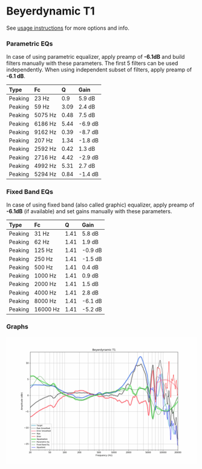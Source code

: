 # Beyerdynamic T1
See [usage instructions](https://github.com/jaakkopasanen/AutoEq#usage) for more options and info.

### Parametric EQs
In case of using parametric equalizer, apply preamp of **-6.1dB** and build filters manually
with these parameters. The first 5 filters can be used independently.
When using independent subset of filters, apply preamp of **-6.1 dB**.

| Type    | Fc      |    Q | Gain    |
|:--------|:--------|:-----|:--------|
| Peaking | 23 Hz   | 0.9  | 5.9 dB  |
| Peaking | 59 Hz   | 3.09 | 2.4 dB  |
| Peaking | 5075 Hz | 0.48 | 7.5 dB  |
| Peaking | 6186 Hz | 5.44 | -6.9 dB |
| Peaking | 9162 Hz | 0.39 | -8.7 dB |
| Peaking | 207 Hz  | 1.34 | -1.8 dB |
| Peaking | 2592 Hz | 0.42 | 1.3 dB  |
| Peaking | 2716 Hz | 4.42 | -2.9 dB |
| Peaking | 4992 Hz | 5.31 | 2.7 dB  |
| Peaking | 5294 Hz | 0.84 | -1.4 dB |

### Fixed Band EQs
In case of using fixed band (also called graphic) equalizer, apply preamp of **-6.1dB**
(if available) and set gains manually with these parameters.

| Type    | Fc       |    Q | Gain    |
|:--------|:---------|:-----|:--------|
| Peaking | 31 Hz    | 1.41 | 5.8 dB  |
| Peaking | 62 Hz    | 1.41 | 1.9 dB  |
| Peaking | 125 Hz   | 1.41 | -0.9 dB |
| Peaking | 250 Hz   | 1.41 | -1.5 dB |
| Peaking | 500 Hz   | 1.41 | 0.4 dB  |
| Peaking | 1000 Hz  | 1.41 | 0.9 dB  |
| Peaking | 2000 Hz  | 1.41 | 1.5 dB  |
| Peaking | 4000 Hz  | 1.41 | 2.8 dB  |
| Peaking | 8000 Hz  | 1.41 | -6.1 dB |
| Peaking | 16000 Hz | 1.41 | -5.2 dB |

### Graphs
![](./Beyerdynamic%20T1.png)